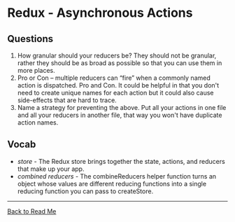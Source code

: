 # Redux - Asynchronous Actions

## Questions

1. How granular should your reducers be? They should not be granular, rather they should be as broad as possible so that you can use them in more places.
1. Pro or Con – multiple reducers can “fire” when a commonly named action is dispatched. Pro and Con. It could be helpful in that you don't need to create unique names for each action but it could also cause side-effects that are hard to trace.
1. Name a strategy for preventing the above. Put all your actions in one file and all your reducers in another file, that way you won't have duplicate action names.

## Vocab

- *store* - The Redux store brings together the state, actions, and reducers that make up your app.
- *combined reducers* - The combineReducers helper function turns an object whose values are different reducing functions into a single reducing function you can pass to createStore.

---

[Back to Read Me](../README.md)
